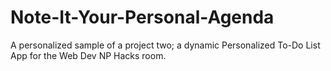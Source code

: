 # Note-It-Your-Personal-Agenda
A personalized sample of a project two; a dynamic Personalized To-Do List App for the Web Dev NP Hacks room.
